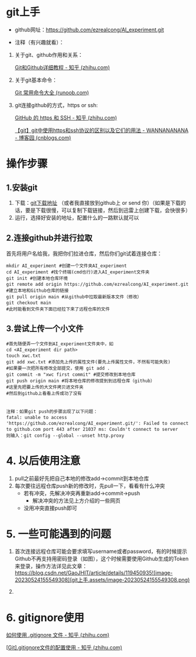 # git上手



- github网址：https://github.com/ezrealcong/AI_experiment.git

- 注释（有兴趣就看）：

1. 关于git、github作用和关系：

   [Git和Github详细教程 - 知乎 (zhihu.com)](https://zhuanlan.zhihu.com/p/38403764)

2. 关于git基本命令：

   [Git 常用命令大全 (runoob.com)](https://www.runoob.com/note/56524)

4. git连接github的方式，https  or  ssh:

   [GitHub 的 https 和 SSH - 知乎 (zhihu.com)](https://zhuanlan.zhihu.com/p/112220919)

   [【git】git中使用https和ssh协议的区别以及它们的用法 - WANNANANANA - 博客园 (cnblogs.com)](https://www.cnblogs.com/wannananana/p/12059806.html)

# 操作步骤

## 1.安装git

1. 下载：[git下载地址](https://github.com/git-for-windows/git/releases/download/v2.40.1.windows.1/Git-2.40.1-64-bit.exe)  （或者我直接放到github上 or send 你）（如果是下载的话，要是下载很慢，可以复制下载链接，然后到迅雷上创建下载，会快很多）
2. 运行，选择好安装的地址，配置什么的一路默认就可以

## 2.连接github并进行拉取

首先将用户名给我，我把你们拉进仓库，然后你们git试着连接仓库：

```text
mkdir AI_experiment #创建一个文件夹AI_experiment
cd AI_experiment #找个终端(cmd也行)进入AI_experiment文件夹
git init #创建本地仓库环境
git remote add origin https://github.com/ezrealcong/AI_experiment.git #建立本地和Github仓库的链接
git pull origin main #从github中拉取最新版本文件（修改）
git checkout main
#此时能看到文件夹下面已经拉下来了远程仓库的文件
```



## 3.尝试上传一个小文件

```text
#首先随便弄一个文件到AI_experiment文件夹中，如 
cd <AI_experiment dir path>
touch xwc.txt
git add xwc.txt #添加先上传的属性文件(要先上传属性文件，不然有可能失败)
#如果要一次把所有修改全部提交，使用 git add . 
git commit -m "xwc first commit" #提交修改到本地仓库
git push origin main #将本地仓库的修改提到到远程仓库（github）
#这里先把要上传的大文件拷贝进文件夹
#然后到github上看看上传成功了没有


注释：如果git push的步骤出现了以下问题：
fatal: unable to access 'https://github.com/ezrealcong/AI_experiment.git/': Failed to connect to github.com port 443 after 21037 ms: Couldn't connect to server
则输入：git config --global --unset http.proxy
```

# 4. 以后使用注意

1. pull之前最好先把自己本地的修改add->commit到本地仓库
2. 每次要往远程仓库push新的修改时，先pull一下，看看有什么冲突
   - 若有冲突，先解决冲突再重新add->commit->push
     - 解决冲突的方法见上方介绍的一些网页
   - 没用冲突直接push即可

# 5. 一些可能遇到的问题

1. 首次连接远程仓库可能会要求填写username或者password，有的时候提示Github不再支持用密码登录（如图），这个时候需要使用Github生成的Token来登录，操作方法详见此文章：https://blog.csdn.net/GaoJHIT/article/details/119450935![image-20230524155549308](git上手.assets/image-20230524155549308.png)

1. 

   

# 6. gitignore使用

[如何使用 .gitignore 文件 - 知乎 (zhihu.com)](https://zhuanlan.zhihu.com/p/612743735)

[[Git\].gitignore文件的配置使用 - 知乎 (zhihu.com)](https://zhuanlan.zhihu.com/p/52885189)
